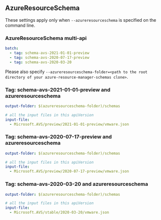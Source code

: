 ## AzureResourceSchema

These settings apply only when `--azureresourceschema` is specified on the command line.

### AzureResourceSchema multi-api

``` yaml $(azureresourceschema) && $(multiapi)
batch:
  - tag: schema-avs-2021-01-01-preview
  - tag: schema-avs-2020-07-17-preview
  - tag: schema-avs-2020-03-20

```

Please also specify `--azureresourceschema-folder=<path to the root directory of your azure-resource-manager-schemas clone>`.

### Tag: schema-avs-2021-01-01-preview and azureresourceschema

``` yaml $(tag) == 'schema-avs-2021-01-01-preview' && $(azureresourceschema)
output-folder: $(azureresourceschema-folder)/schemas

# all the input files in this apiVersion
input-file:
  - Microsoft.AVS/preview/2021-01-01-preview/vmware.json

```

### Tag: schema-avs-2020-07-17-preview and azureresourceschema

``` yaml $(tag) == 'schema-avs-2020-07-17-preview' && $(azureresourceschema)
output-folder: $(azureresourceschema-folder)/schemas

# all the input files in this apiVersion
input-file:
  - Microsoft.AVS/preview/2020-07-17-preview/vmware.json

```

### Tag: schema-avs-2020-03-20 and azureresourceschema

``` yaml $(tag) == 'schema-avs-2020-03-20' && $(azureresourceschema)
output-folder: $(azureresourceschema-folder)/schemas

# all the input files in this apiVersion
input-file:
  - Microsoft.AVS/stable/2020-03-20/vmware.json

```
